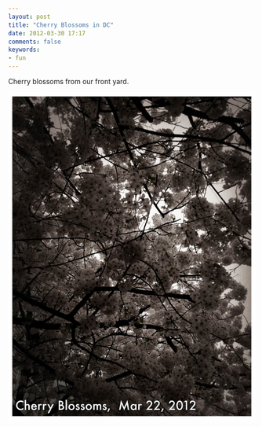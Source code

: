 ```yaml
---
layout: post
title: "Cherry Blossoms in DC"
date: 2012-03-30 17:17
comments: false
keywords:
- fun
---
```

Cherry blossoms from our front yard.



![Cherry Blossoms](/assets/images/2012/2012-03-28/Random-iPhone-4.jpg)

